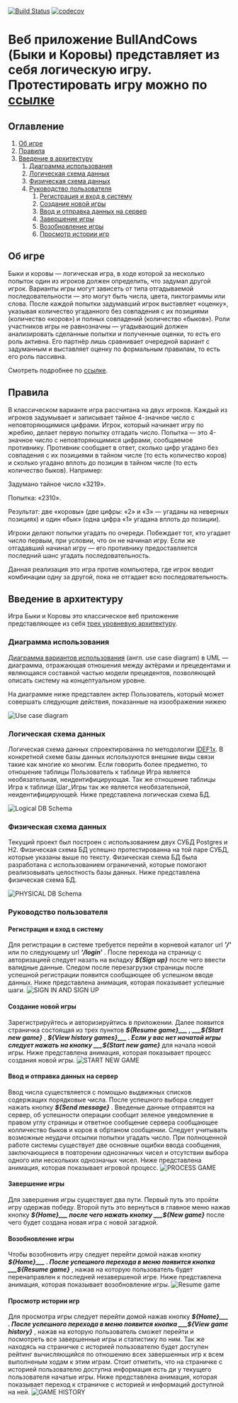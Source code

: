 [![Build Status](https://travis-ci.org/WeDism/BullsAndCows.svg?branch=master)](https://travis-ci.org/WeDism/BullsAndCows) 
[![codecov](https://codecov.io/gh/WeDism/BullsAndCows/branch/master/graph/badge.svg)](https://codecov.io/gh/WeDism/BullsAndCows)

# Веб приложение BullAndCows (Быки и Коровы) представляет из себя логическую игру. Протестировать игру можно по [ссылке](https://bulls-and-cows.herokuapp.com)
## Оглавление
1. [Об игре](#об-игре)
1. [Правила](#правила)
1. [Введение в архитектуру](#введение-в-архитектуру)
    1. [Диаграмма использования](#диаграмма-использования)
    1. [Логическая схема данных](#логическая-схема-данных)
    1. [Физическая схема данных](#физическая-схема-данных)
    1. [Руководство пользователя](#руководство-пользователя)
        1. [Регистрация и вход в систему](#регистрация-и-вход-в-систему)
        1. [Создание новой игры](#создание-новой-игры)
        1. [Ввод и отправка данных на сервер](#ввод-и-отправка-данных-на-сервер)
        1. [Завершение игры](#завершение-игры)
        1. [Возобновление игры](#возобновление-игры)
        1. [Просмотр истории игр](#просмотр-истории-игр)
        
        
        
## Об игре
Быки и коровы — логическая игра, в ходе которой за несколько попыток один из игроков должен определить, 
что задумал другой игрок. Варианты игры могут зависеть от типа отгадываемой последовательности — это могут быть 
числа, цвета, пиктограммы или слова. После каждой попытки задумавший игрок выставляет «оценку», указывая количество 
угаданного без совпадения с их позициями (количество «коров») и полных совпадений (количество «быков»). Роли участников 
игры не равнозначны — угадывающий должен анализировать сделанные попытки и полученные оценки, то есть его роль активна. 
Его партнёр лишь сравнивает очередной вариант с задуманным и выставляет оценку по формальным правилам, то есть его роль пассивна.

Смотреть подробнее по [ссылке](https://ru.wikipedia.org/wiki/Быки_и_коровы).

## Правила
В классическом варианте игра рассчитана на двух игроков. Каждый из игроков задумывает и записывает тайное 4-значное число с неповторяющимися цифрами. 
Игрок, который начинает игру по жребию, делает первую попытку отгадать число. Попытка — это 4-значное число с неповторяющимися цифрами, сообщаемое противнику. 
Противник сообщает в ответ, сколько цифр угадано без совпадения с их позициями в тайном числе (то есть количество коров) и сколько угадано вплоть до позиции 
в тайном числе (то есть количество быков). Например:

Задумано тайное число «3219».

Попытка: «2310».

Результат: две «коровы» (две цифры: «2» и «3» — угаданы на неверных позициях) и один «бык» (одна цифра «1» угадана вплоть до позиции).

Игроки делают попытки угадать по очереди. Побеждает тот, кто угадает число первым, при условии, что он не начинал игру. 
Если же отгадавший начинал игру — его противнику предоставляется последний шанс угадать последовательность.

Данная реализация это игра против компьютера, где игрок вводит комбинации одну за другой, пока не отгадает всю последовательность.

## Введение в архитектуру
Игра Быки и Коровы это классическое веб приложение представляющее из себя [трех уровневую архитектуру](https://ru.wikipedia.org/wiki/Трёхуровневая_архитектура).
 
### Диаграмма использования
[Диаграмма вариантов использования](https://ru.wikipedia.org/wiki/Диаграмма_прецедентов) (англ. use case diagram) в UML — диаграмма, отражающая отношения между актёрами и прецедентами 
и являющаяся составной частью модели прецедентов, позволяющей описать систему на концептуальном уровне.

На диаграмме ниже представлен актер Пользователь, который может совершать следующие действия, показанные на изоображении нижею

![Use case diagram](/design/UML/UseCase.png)

### Логическая схема данных
Логическая схема данных спроектированна по методологии [IDEF1x](http://www.interface.ru/home.asp?artId=1135).
В конкретной схеме базы данных используются внешние виды связи такие как многие ко многим. Если говорить более предметно,
то отношение таблицы Пользователь к таблице Игра является необязательная, неидентифицирующая. Так же отношение таблицы Игра к
таблице Шаг_Игры так же является необязательной, неидентифицирующей. Ниже представлена логическая схема БД.

![Logical DB Schema](/design/DB/DB.png)

### Физическая схема данных
Текущий проект был построен с использованием двух СУБД Postgres и H2. Физическая схема БД успешно протестированна на той паре СУБД, 
которые указаны выше по тексту. Физическая схема БД была разработана с использованием ограничений, которые помогают реализовывать целостность базы данных.
Ниже представлена физическая схема БД.

![PHYSICAL DB Schema](/readme_images/physical_scheme/public.png)

### Руководство пользователя
#### Регистрация и вход в систему
Для регистрации в системе требуется перейти в корневой каталог url ___'/'___ или по следующему url ___'/login'___ .
После перехода на страницу с авторизацией следует назать на вкладку ___${Sign up}___ после чего ввести валидные данные.
Следом после перезагрузки страницы после успешной регистрации появится сообщающее об успешном вводе данных.
Ниже представлена анимация, которая показывает успешные шаги.
![SIGN IN AND SIGN UP](/readme_images/sigin_in_and_sigin_up/sign_in_and_sign_up.gif)

#### Создание новой игры
Зарегистрируйтесь и авторизируйтись в приложении. Далее появится страничка состоящая из трех пунктов ___${Resume game}___ ,
___${Start new game}___ , ___${View history games}___ . Если у вас нет начатой игры следует нажать на кнопку ___${Start new game}___ 
для начала новой игры.
Ниже представлена анимация, которая показывает процесс создания новой игры.
![START NEW GAME](/readme_images/start_new_game/start_new_game.gif)

#### Ввод и отправка данных на сервер
Ввод числа существляется с помощью выдвижных списков содержащих порядковые числа. После успешного выбора следует нажать 
кнопку ___${Send message}___ . Введеные данные отправятся на сервер, об успешности операции сообщит зеленое уведомление в 
правом углу страницы и ответное сообщение сервера сообщающее колличество быков и коров в обртаном сообщении. Следует учитывать 
возможные неудачи отсылки попытки угадать число. При полноценной работе системы существует две основные ощибки ввода сообщения, 
заключающиеся в повторении однозначных чисел и отсутствии выбора одного или нескольких однозначых чисел.
Ниже представлена анимация, которая показывает игровой процесс.
![PROCESS GAME](/readme_images/process_game/process_game.gif)
 
#### Завершение игры
Для завершения игры существует два пути. Первый путь это пройти игру одержав победу. Второй путь это вернуться в главное меню
нажав кнопку ___${Home}___ после чего нажать кнопку ___${New game}___ после чего будет создана новая игра с новой загадкой.

#### Возобновление игры
Чтобы возобновить игру следует перейти домой нажав кнопку ___${Home}___ . После успешного перехода в меню появится кнопка 
___${Resume game}___ , нажав на которую пользователь будет перенаправлен к последней незавершеной игре.
Ниже представлена анимация, которая показывает возобновление игры.
![Resume game](/readme_images/resume_game/resume_game.gif)

#### Просмотр истории игр
Для просмотра игры следует перейти домой нажав кнопку ___${Home}___ . После успешного перехода в меню появится кнопка 
___${View game history}___ , нажав на которую пользователь сможет перейти и посмотреть все завершенные игры и статистику по ним. 
Так же находясь на страничке с историей пользователю будет доступен рейтинг вычисляющийся по отношению всех завершенных игр к всем выполненым 
ходам к этим играм. Стоит отметить, что на страничке с историей пользователю доступна информация есть ди у текущего пользователя начатые игры.
Ниже представлена анимация, которая показывает переход к страничке с историей и информаций доступной на ней.
![GAME HISTORY](/readme_images/game_history/game_history.gif)

